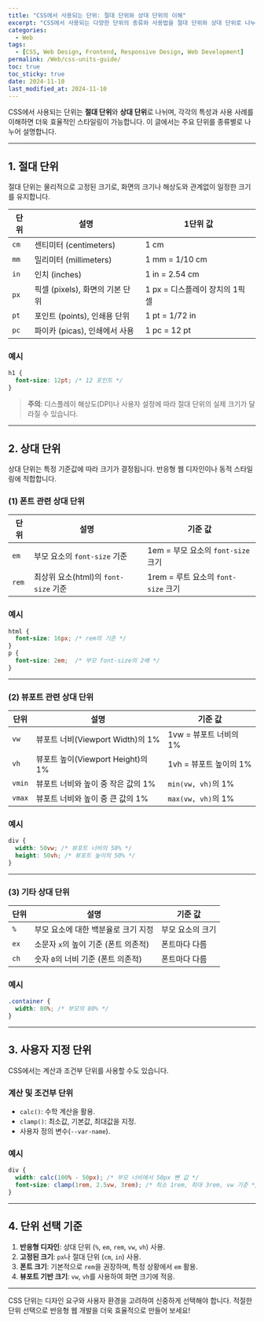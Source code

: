 ```yaml
---
title: "CSS에서 사용되는 단위: 절대 단위와 상대 단위의 이해"
excerpt: "CSS에서 사용되는 다양한 단위의 종류와 사용법을 절대 단위와 상대 단위로 나누어 알아봅니다."
categories:
  - Web
tags:
  - [CSS, Web Design, Frontend, Responsive Design, Web Development]
permalink: /Web/css-units-guide/
toc: true
toc_sticky: true
date: 2024-11-10
last_modified_at: 2024-11-10
---
```


CSS에서 사용되는 단위는 **절대 단위**와 **상대 단위**로 나뉘며, 각각의 특성과 사용 사례를 이해하면 더욱 효율적인 스타일링이 가능합니다. 이 글에서는 주요 단위를 종류별로 나누어 설명합니다.

---

## **1. 절대 단위**
절대 단위는 물리적으로 고정된 크기로, 화면의 크기나 해상도와 관계없이 일정한 크기를 유지합니다.

| 단위 | 설명                                  | 1단위 값 |
|------|---------------------------------------|----------|
| `cm` | 센티미터 (centimeters)                | 1 cm     |
| `mm` | 밀리미터 (millimeters)                | 1 mm = 1/10 cm |
| `in` | 인치 (inches)                         | 1 in = 2.54 cm |
| `px` | 픽셀 (pixels), 화면의 기본 단위        | 1 px = 디스플레이 장치의 1픽셀 |
| `pt` | 포인트 (points), 인쇄용 단위          | 1 pt = 1/72 in |
| `pc` | 파이카 (picas), 인쇄에서 사용         | 1 pc = 12 pt |

### **예시**
```css
h1 {
  font-size: 12pt; /* 12 포인트 */
}
```

> **주의**: 디스플레이 해상도(DPI)나 사용자 설정에 따라 절대 단위의 실제 크기가 달라질 수 있습니다.

---

## **2. 상대 단위**
상대 단위는 특정 기준값에 따라 크기가 결정됩니다. 반응형 웹 디자인이나 동적 스타일링에 적합합니다.

### **(1) 폰트 관련 상대 단위**
| 단위  | 설명                                  | 기준 값                                  |
|-------|---------------------------------------|------------------------------------------|
| `em`  | 부모 요소의 `font-size` 기준           | 1em = 부모 요소의 `font-size` 크기 |
| `rem` | 최상위 요소(html)의 `font-size` 기준   | 1rem = 루트 요소의 `font-size` 크기 |

### **예시**
```css
html {
  font-size: 16px; /* rem의 기준 */
}
p {
  font-size: 2em;  /* 부모 font-size의 2배 */
}
```

---

### **(2) 뷰포트 관련 상대 단위**
| 단위   | 설명                                     | 기준 값                          |
|--------|------------------------------------------|-----------------------------------|
| `vw`   | 뷰포트 너비(Viewport Width)의 1%          | 1vw = 뷰포트 너비의 1% |
| `vh`   | 뷰포트 높이(Viewport Height)의 1%         | 1vh = 뷰포트 높이의 1% |
| `vmin` | 뷰포트 너비와 높이 중 작은 값의 1%         | `min(vw, vh)`의 1%     |
| `vmax` | 뷰포트 너비와 높이 중 큰 값의 1%          | `max(vw, vh)`의 1%     |

### **예시**
```css
div {
  width: 50vw; /* 뷰포트 너비의 50% */
  height: 50vh; /* 뷰포트 높이의 50% */
}
```

---

### **(3) 기타 상대 단위**
| 단위   | 설명                                       | 기준 값             |
|--------|--------------------------------------------|---------------------|
| `%`    | 부모 요소에 대한 백분율로 크기 지정         | 부모 요소의 크기    |
| `ex`   | 소문자 `x`의 높이 기준 (폰트 의존적)        | 폰트마다 다름       |
| `ch`   | 숫자 `0`의 너비 기준 (폰트 의존적)          | 폰트마다 다름       |

### **예시**
```css
.container {
  width: 80%; /* 부모의 80% */
}
```

---

## **3. 사용자 지정 단위**
CSS에서는 계산과 조건부 단위를 사용할 수도 있습니다.

### **계산 및 조건부 단위**
- `calc()`: 수학 계산을 활용.
- `clamp()`: 최소값, 기본값, 최대값을 지정.
- 사용자 정의 변수(`--var-name`).

### **예시**
```css
div {
  width: calc(100% - 50px); /* 부모 너비에서 50px 뺀 값 */
  font-size: clamp(1rem, 2.5vw, 3rem); /* 최소 1rem, 최대 3rem, vw 기준 */
}
```

---

## **4. 단위 선택 기준**
1. **반응형 디자인**: 상대 단위 (`%`, `em`, `rem`, `vw`, `vh`) 사용.
2. **고정된 크기**: `px`나 절대 단위 (`cm`, `in`) 사용.
3. **폰트 크기**: 기본적으로 `rem`을 권장하며, 특정 상황에서 `em` 활용.
4. **뷰포트 기반 크기**: `vw`, `vh`를 사용하여 화면 크기에 적응.

---

CSS 단위는 디자인 요구와 사용자 환경을 고려하여 신중하게 선택해야 합니다. 적절한 단위 선택으로 반응형 웹 개발을 더욱 효율적으로 만들어 보세요!
